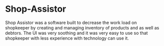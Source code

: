 # Shop-Assistor
Shop Assistor was a software built to decrease the work load on shopkeeper by creating and managing inventory of products and as well as debtors. The UI was very soothing and it was very easy to use so that shopkeeper with less experience with technology can use it.
